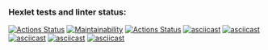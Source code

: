### Hexlet tests and linter status:
[![Actions Status](https://github.com/popov76/frontend-project-lvl1/workflows/hexlet-check/badge.svg)](https://github.com/popov76/frontend-project-lvl1/actions)
[![Maintainability](https://api.codeclimate.com/v1/badges/a99a88d28ad37a79dbf6/maintainability)](https://codeclimate.com/github/codeclimate/codeclimate/maintainability)
[![Actions Status](https://github.com/popov76/frontend-project-lvl1/workflows/make-lint/badge.svg)](https://github.com/popov76/frontend-project-lvl1/actions)
[![asciicast](https://asciinema.org/a/458049.svg)](https://asciinema.org/a/458049)
[![asciicast](https://asciinema.org/a/ult55ldsFSDs49KnbxJbmeS4n.svg)](https://asciinema.org/a/ult55ldsFSDs49KnbxJbmeS4n)
[![asciicast](https://asciinema.org/a/yMIhcA8QqWNeSgpy3AmkNRv09.svg)](https://asciinema.org/a/yMIhcA8QqWNeSgpy3AmkNRv09)
[![asciicast](https://asciinema.org/a/B7HzIpgwvjnf6sG5USVUouUi7.svg)](https://asciinema.org/a/B7HzIpgwvjnf6sG5USVUouUi7)
[![asciicast](https://asciinema.org/a/TTBixP54BzM7Z4Pxfn253NBj8.svg)](https://asciinema.org/a/TTBixP54BzM7Z4Pxfn253NBj8)
